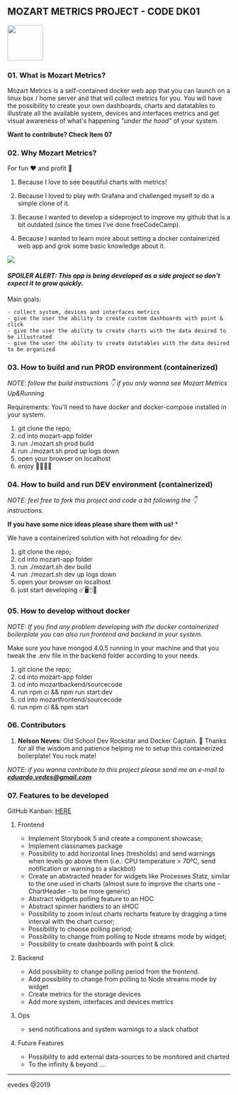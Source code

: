 ## MOZART METRICS PROJECT - CODE DK01

<img src='https://res.cloudinary.com/evedes/image/upload/v1553191066/mozart-app/mozart-logo.png' height="80px"/>

### 01. What is Mozart Metrics?

  Mozart Metrics is a self-contained docker web app that you can launch on a linux box / home server and that will collect metrics for you.
  You will have the possibility to create your own dashboards, charts and datatables to illustrate all the available system, devices and interfaces metrics and get visual awareness of what's happening *"under the hood"* of your system.

  **Want to contribute? Check Item 07**

### 02. Why Mozart Metrics?

  For fun ❤️ and profit 🧠

  01. Because I love to see beautiful charts with metrics!

  02. Because I loved to play with Grafana and challenged myself to do a simple clone of it.

  03. Because I wanted to develop a sideproject to improve my github that is a bit outdated (since the times I've done freeCodeCamp).

  04. Because I wanted to learn more about setting a docker containerized web app and grok some basic knowledge about it.


<img src='https://res.cloudinary.com/evedes/image/upload/v1553458721/mozart-app/Screen_Shot_2019-03-24_at_20.17.38.png' />

  #### *SPOILER ALERT: This app is being developed as a side project so don't expect it to grow quickly.*

  Main goals:

    - collect system, devices and interfaces metrics
    - give the user the ability to create custom dashboards with point & click
    - give the user the ability to create charts with the data desired to be illustrated
    - give the user the ability to create datatables with the data desired to be organized

### 03. How to build and run PROD environment (containerized)

*NOTE: follow the build instructions 👇 if you only wanna see Mozart Metrics Up&Running*

Requirements: You'll need to have docker and docker-compose installed in your system.

1. git clone the repo;
2. cd into mozart-app folder
3. run ./mozart.sh prod build
4. run ./mozart.sh prod up logs down
5. open your browser on localhost
6. enjoy 🚀🎸🤘🍾

### 04. How to build and run DEV environment (containerized)

*NOTE: feel free to fork this project and code a bit following the 👇 instructions.*

**If you have some nice ideas please share them with us!** *

We have a containerized solution with hot reloading for dev.

1. git clone the repo;
2. cd into mozart-app folder
3. run ./mozart.sh dev build
4. run ./mozart.sh dev up logs down
5. open your browser on localhost
6. just start developing ☄️🖥️🖱️🍭

### 05. How to develop without docker

*NOTE: If you find any problem developing with the docker containerized boilerplate you can also run frontend and backend in your system.*

Make sure you have mongod 4.0.5 running in your machine and that you tweak the .env file in the backend folder according to your needs.

1. git clone the repo;
2. cd into mozart-app folder
3. cd into mozartbackend/sourcecode
4. run npm ci && npm run start:dev
5. cd into mozartfrontend/sourcecode
6. run npm ci && npm start

### 06. Contributors

  01. **Nelson Neves**: Old School Dev Rockstar and Docker Captain. 🤘 Thanks for all the wisdom and patience helping me to setup this containerized boilerplate! You rock mate!

  *NOTE: if you wanna contribute to this project please send me an e-mail to **eduardo.vedes@gmail.com***

### 07. Features to be developed

  GitHub Kanban: [HERE](https://github.com/evedes/mozart-app/projects/1)

  01. Frontend
      - Implement Storybook 5 and create a component showcase;
      - Implement classnames package
      - Possibility to add horizontal lines (tresholds) and send warnings when levels go above them (i.e.: CPU temperature > 70ºC, send notification or warning to a slackbot)
      - Create an abstracted header for widgets like Processes Statz, similar to the one used in charts (almost sure to improve the charts one - ChartHeader - to be more generic)
      - Abstract widgets polling feature to an HOC
      - Abstract spinner handlers to an iiHOC
      - Possibility to zoom in/out charts recharts feature by dragging a time interval with the chart   cursor;
      - Possibility to choose polling period;
      - Possibility to change from polling to Node streams mode by widget;
      - Possibility to create dashboards with point & click


  02. Backend
      - Add possibility to change polling period from the frontend.
      - Add possibility to change from polling to Node streams mode by widget
      - Create metrics for the storage devices
      - Add more system, interfaces and devices metrics

  03. Ops
      - send notifications and system warnings to a slack chatbot

  04. Future Features
      - Possibility to add external data-sources to be monitored and charted
      - To the infinity & beyond
...

---
evedes @2019
